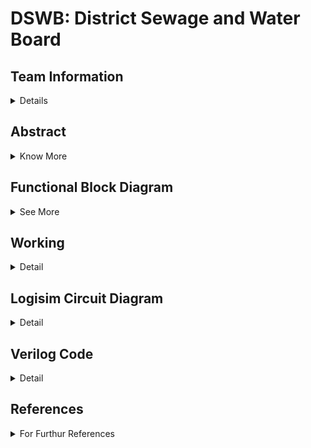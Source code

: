 # DSWB: District Sewage and Water Board

<!-- First Section -->
## Team Information
<details>
  <summary>Details</summary>
  <br/>
  <p>
    <b>Semester:</b> 3rd Sem B. Tech. CSE<br/>
    <b>Section:</b> S1B<br/>
    <b>Team - ID:</b> S1 - T12<br/>
    <b>Members:</b>
    <ol>
      <li>Vamshi Chethan A M , 231CS162 , vamshichethanam.231cs162@nitk.edu.in </li>
      <li>Maley Srijan , 231CS133 , srijan.231cs133@nitk.edu.in</li>
      <li>Jeferson Pravalto , 221CS226 , jeferson.231cs131@nitk.edu.in</li>
    </ol>
  </p>
</details>

<!-- Second Section -->
## Abstract
<details>
  <summary>Know More</summary>
  <h3>Introduction: </h3>
<pre>  Water is an essential resource that sustains life and supports our communities. However, with increasing population 
  density and urbanization, effective management of sewage and water resources has become a pressing challenge. A District 
  Sewage and Water Board is crucial for overseeing water distribution, ensuring efficient sewage treatment, and maintaining 
  environmental standards. By centralizing these responsibilities, we can enhance service delivery, promote sustainability, 
  and protect public health.</pre>
  <h3>Description: </h3>
<pre>  This Model of District Sewage and Water Management board can oversee the efficient distribution of clean water and 
  the treatment of sewage. This will enable better planning and infrastructure development, ensuring that our communities 
  have reliable access to clean water and effective waste management systems. By streamlining these functions, it can 
  ensure reliable access to essential services for all residents.</pre>
  <h3> Features:</h3><pre>
  1. Water collection from Rain and Other Sources are collectively stored in the source of the Water Reservoir from 
     where the City and the Town receive Water.
  2. Treatment of Sewage Water from the City and Town:
     a. The Sewage from the Town & City Directly goes to the Water Treatment Board
     b. The Treated Water then is sent to the City's Water Reservoir
  3. City & Town Water Management with Dynamic Population Variation:
     a. Town and City's population can be dynamically altered using User's input affecting the Water Intake and Sewage 
        Production
     b. This in turn alters the Load on Water Treatment and Reservoir</pre>

</details>

<!--Third Section -->
## Functional Block Diagram
<details>
  <summary>See More</summary>
  
![S1-T12 drawio](---)

</details>

<!-- Third Section -->
## Working
<details>
  <summary>Detail</summary>

  > Explain the working of your model with the help of a functional table (compulsory) followed by the flowchart.
</details>

<!-- Fourth Section -->
## Logisim Circuit Diagram
<details>
  <summary>Detail</summary>

  > Update a neat logisim circuit diagram
</details>

<!-- Fifth Section -->
## Verilog Code
<details>
  <summary>Detail</summary>

  > Neatly update the Verilog code in code style only.
</details>

## References
<details>
  <summary>For Furthur References</summary>
  
  > [International Water Management Institute - _Framework for Efficient Wastewater Treatment and Recycling Systems_](https://www.iwmi.cgiar.org/Publications/Working_Papers/working/WOR129.pdf) <br/>

  > “Water Resources Systems Planning and Management” by Loucks, Stedinger, and Haith. <br/>

  
</details>
